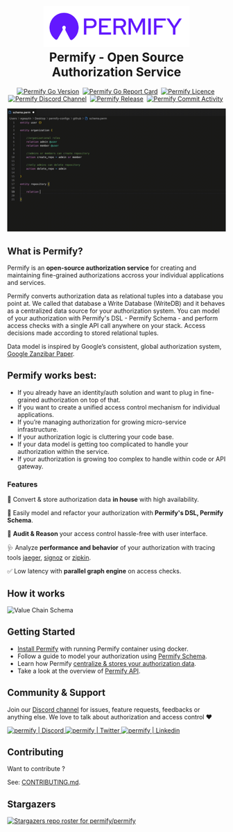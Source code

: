 
<h1 align="center">
    <img src="https://raw.githubusercontent.com/Permify/permify/master/assets/permify-logo.svg" alt="Permify logo" width="336px" /><br />
    Permify - Open Source Authorization Service
</h1>

<p align="center">
    <a href="https://github.com/Permify/permify" target="_blank"><img src="https://img.shields.io/github/go-mod/go-version/Permify/permify?style=for-the-badge&logo=go" alt="Permify Go Version" /></a>&nbsp;
    <a href="https://goreportcard.com/report/github.com/Permify/permify" target="_blank"><img src="https://goreportcard.com/badge/github.com/Permify/permify?style=for-the-badge&logo=go" alt="Permify Go Report Card" /></a>&nbsp;
    <a href="https://github.com/Permify/permify" target="_blank"><img src="https://img.shields.io/github/license/Permify/permify?style=for-the-badge" alt="Permify Licence" /></a>&nbsp;
    <a href="https://discord.gg/MJbUjwskdH" target="_blank"><img src="https://img.shields.io/discord/950799928047833088?style=for-the-badge&logo=discord&label=DISCORD" alt="Permify Discord Channel" /></a>&nbsp;
    <a href="https://github.com/Permify/permify/pkgs/container/permify" target="_blank"><img src="https://img.shields.io/github/v/release/permify/permify?include_prereleases&style=for-the-badge" alt="Permify Release" /></a>&nbsp;
    <a href="https://img.shields.io/github/commit-activity/m/Permify/permify?style=for-the-badge" target="_blank"><img src="https://img.shields.io/github/commit-activity/m/Permify/permify?style=for-the-badge" alt="Permify Commit Activity" /></a>&nbsp;
</p>
<p align="center">
    <img src="https://raw.githubusercontent.com/Permify/permify/master/assets/permify-dsl.gif" alt="Permify - Open source authorization as a service" />
</p>

## What is Permify?

Permify is an **open-source authorization service** for creating and maintaining fine-grained authorizations accross your individual applications and services.

Permify converts authorization data as relational tuples into a database you point at. We called that database a Write Database (WriteDB) and it behaves as a centralized data source for your authorization system. You can model of your authorization with Permify's DSL - Permify Schema - and perform access checks with a single API call anywhere on your stack. Access decisions made according to stored relational tuples.

Data model is inspired by Google’s consistent, global authorization system, [Google Zanzibar Paper](https://storage.googleapis.com/pub-tools-public-publication-data/pdf/41f08f03da59f5518802898f68730e247e23c331.pdf).

## Permify works best:

- If you already have an identity/auth solution and want to plug in fine-grained authorization on top of that.
- If you want to create a unified access control mechanism for individual applications.
- If you’re managing authorization for growing micro-service infrastructure.
- If your authorization logic is cluttering your code base.
- If your data model is getting too complicated to handle your authorization within the service.
- If your authorization is growing too complex to handle within code or API gateway.

### Features

🔐 Convert & store authorization data **in house** with high availability.

🔮 Easily model and refactor your authorization with **Permify's DSL, Permify Schema**.

📝 **Audit & Reason** your access control hassle-free with user interface.

🩺 Analyze **performance and behavior** of your authorization with tracing tools [jaeger], [signoz] or [zipkin].

✅ Low latency with **parallel graph engine** on access checks.

[jaeger]: https://www.jaegertracing.io/
[signoz]: https://signoz.io/
[zipkin]: https://zipkin.io/

## How it works

![Value Chain Schema](https://user-images.githubusercontent.com/34595361/186108668-4c6cb98c-e777-472b-bf05-d8760add82d2.png)

## Getting Started

- [Install Permify] with running Permify container using docker.
- Follow a guide to model your authorization using [Permify Schema].
- Learn how Permify [centralize & stores your authorization data].
- Take a look at the overview of [Permify API].

[Install Permify]: https://docs.permify.co/docs/installation
[Permify Schema]: https://docs.permify.co/docs/getting-started/modeling
[centralize & stores your authorization data]: https://docs.permify.co/docs/getting-started/sync-data
[Permify API]: https://docs.permify.co/docs/api-overview

## Community & Support
Join our [Discord channel](https://discord.gg/MJbUjwskdH) for issues, feature requests, feedbacks or anything else. We love to talk about authorization and access control :heart:

<p align="left">
<a href="https://discord.gg/MJbUjwskdH">
 <img alt="permify | Discord" width="50px" src="https://user-images.githubusercontent.com/39353278/187209316-3d01a799-c51b-4eaa-8f52-168047078a14.png" />
</a>
<a href="https://twitter.com/GetPermify">
  <img alt="permify | Twitter" width="50px" src="https://user-images.githubusercontent.com/39353278/187209323-23f14261-d406-420d-80eb-1aa707a71043.png"/>
</a>
<a href="https://www.linkedin.com/company/permifyco">
  <img alt="permify | Linkedin" width="50px" src="https://user-images.githubusercontent.com/39353278/187209321-03293a24-6f63-4321-b362-b0fc89fdd879.png" />
</a>
</p>

## Contributing 
Want to contribute ? 

See: [CONTRIBUTING.md](https://github.com/Permify/permify/blob/master/CONTRIBUTING.md).

## Stargazers

[![Stargazers repo roster for permify/permify](https://reporoster.com/stars/permify/permify)](https://github.com/permify/permify/stargazers)
